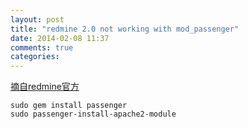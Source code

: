 ```yaml
---
layout: post
title: "redmine 2.0 not working with mod_passenger"
date: 2014-02-08 11:37
comments: true
categories: 
---
```

[摘自redmine官方](http://www.redmine.org/boards/2/topics/30624)
```
sudo gem install passenger 
sudo passenger-install-apache2-module
```